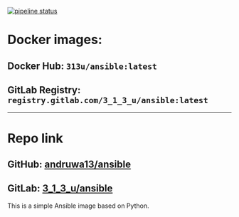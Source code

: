 [![pipeline status](https://gitlab.com/3_1_3_u/ansible/badges/master/pipeline.svg)](https://gitlab.com/3_1_3_u/ansible/commits/master)

# Docker images:

## Docker Hub: `313u/ansible:latest`

## GitLab Registry: `registry.gitlab.com/3_1_3_u/ansible:latest`
****
# Repo link

## GitHub: [andruwa13/ansible](https://github.com/andruwa13/ansible)

## GitLab: [3_1_3_u/ansible](https://gitlab.com/3_1_3_u/ansible)

This is a simple Ansible image based on Python.
